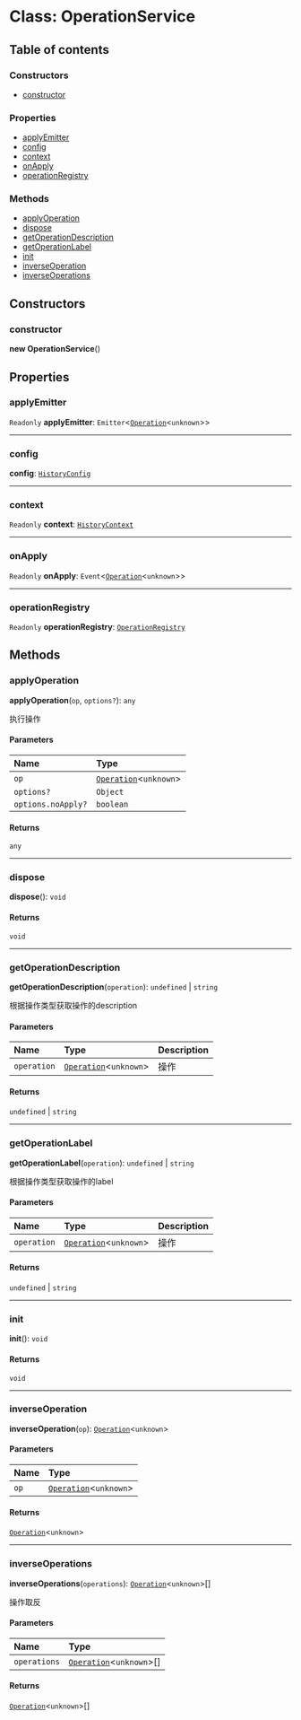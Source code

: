 # Class: OperationService

## Table of contents

### Constructors

* [constructor](/en/auto-docs/free-history-plugin/classes/OperationService.md#constructor)

### Properties

* [applyEmitter](/en/auto-docs/free-history-plugin/classes/OperationService.md#applyemitter)
* [config](/en/auto-docs/free-history-plugin/classes/OperationService.md#config)
* [context](/en/auto-docs/free-history-plugin/classes/OperationService.md#context)
* [onApply](/en/auto-docs/free-history-plugin/classes/OperationService.md#onapply)
* [operationRegistry](/en/auto-docs/free-history-plugin/classes/OperationService.md#operationregistry)

### Methods

* [applyOperation](/en/auto-docs/free-history-plugin/classes/OperationService.md#applyoperation)
* [dispose](/en/auto-docs/free-history-plugin/classes/OperationService.md#dispose)
* [getOperationDescription](/en/auto-docs/free-history-plugin/classes/OperationService.md#getoperationdescription)
* [getOperationLabel](/en/auto-docs/free-history-plugin/classes/OperationService.md#getoperationlabel)
* [init](/en/auto-docs/free-history-plugin/classes/OperationService.md#init)
* [inverseOperation](/en/auto-docs/free-history-plugin/classes/OperationService.md#inverseoperation)
* [inverseOperations](/en/auto-docs/free-history-plugin/classes/OperationService.md#inverseoperations)

## Constructors

### constructor

**new OperationService**()

## Properties

### applyEmitter

`Readonly` **applyEmitter**: `Emitter`<[`Operation`](/en/auto-docs/free-history-plugin/interfaces/Operation.md)<`unknown`>>

***

### config

**config**: [`HistoryConfig`](/en/auto-docs/free-history-plugin/classes/HistoryConfig.md)

***

### context

`Readonly` **context**: [`HistoryContext`](/en/auto-docs/free-history-plugin/classes/HistoryContext.md)

***

### onApply

`Readonly` **onApply**: `Event`<[`Operation`](/en/auto-docs/free-history-plugin/interfaces/Operation.md)<`unknown`>>

***

### operationRegistry

`Readonly` **operationRegistry**: [`OperationRegistry`](/en/auto-docs/free-history-plugin/classes/OperationRegistry.md)

## Methods

### applyOperation

**applyOperation**(`op`, `options?`): `any`

执行操作

#### Parameters

| Name | Type |
| :------ | :------ |
| `op` | [`Operation`](/en/auto-docs/free-history-plugin/interfaces/Operation.md)<`unknown`> |
| `options?` | `Object` |
| `options.noApply?` | `boolean` |

#### Returns

`any`

***

### dispose

**dispose**(): `void`

#### Returns

`void`

***

### getOperationDescription

**getOperationDescription**(`operation`): `undefined` | `string`

根据操作类型获取操作的description

#### Parameters

| Name | Type | Description |
| :------ | :------ | :------ |
| `operation` | [`Operation`](/en/auto-docs/free-history-plugin/interfaces/Operation.md)<`unknown`> | 操作 |

#### Returns

`undefined` | `string`

***

### getOperationLabel

**getOperationLabel**(`operation`): `undefined` | `string`

根据操作类型获取操作的label

#### Parameters

| Name | Type | Description |
| :------ | :------ | :------ |
| `operation` | [`Operation`](/en/auto-docs/free-history-plugin/interfaces/Operation.md)<`unknown`> | 操作 |

#### Returns

`undefined` | `string`

***

### init

**init**(): `void`

#### Returns

`void`

***

### inverseOperation

**inverseOperation**(`op`): [`Operation`](/en/auto-docs/free-history-plugin/interfaces/Operation.md)<`unknown`>

#### Parameters

| Name | Type |
| :------ | :------ |
| `op` | [`Operation`](/en/auto-docs/free-history-plugin/interfaces/Operation.md)<`unknown`> |

#### Returns

[`Operation`](/en/auto-docs/free-history-plugin/interfaces/Operation.md)<`unknown`>

***

### inverseOperations

**inverseOperations**(`operations`): [`Operation`](/en/auto-docs/free-history-plugin/interfaces/Operation.md)<`unknown`>\[]

操作取反

#### Parameters

| Name | Type |
| :------ | :------ |
| `operations` | [`Operation`](/en/auto-docs/free-history-plugin/interfaces/Operation.md)<`unknown`>\[] |

#### Returns

[`Operation`](/en/auto-docs/free-history-plugin/interfaces/Operation.md)<`unknown`>\[]
